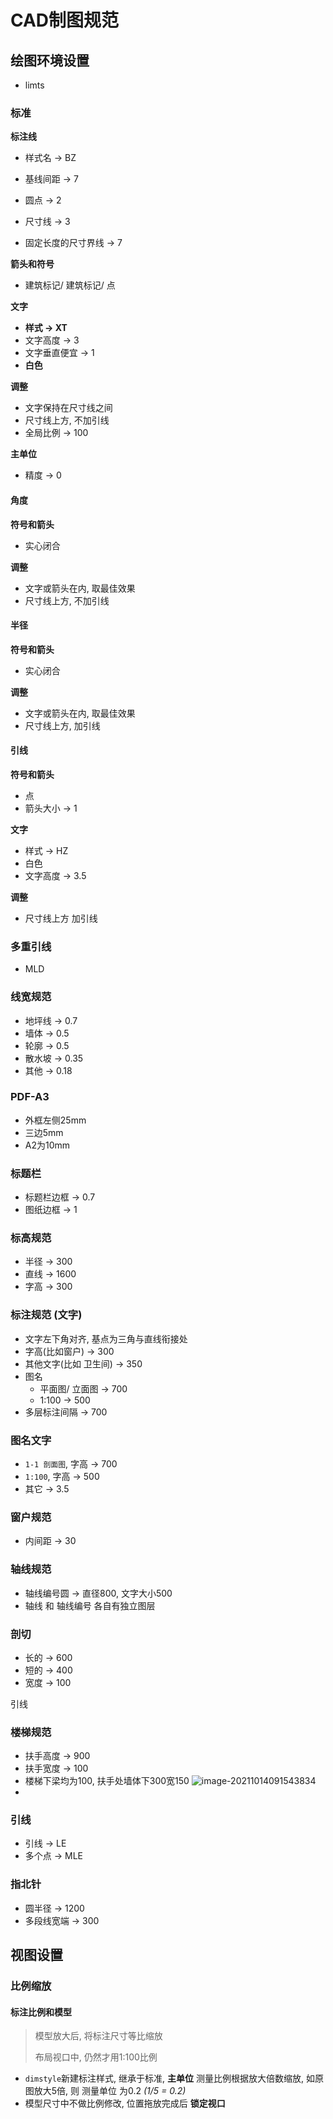 # CAD制图规范

## 绘图环境设置

- limts

### 标准

**标注线**

- 样式名 -> BZ

- 基线间距 -> 7

- 圆点 -> 2

- 尺寸线 -> 3

- 固定长度的尺寸界线 -> 7

**箭头和符号**

- 建筑标记/ 建筑标记/ 点

**文字**

- **样式 -> XT**
- 文字高度 -> 3  
- 文字垂直便宜 -> 1
- **白色**

**调整**

- 文字保持在尺寸线之间
- 尺寸线上方, 不加引线
- 全局比例 -> 100

**主单位**

- 精度 -> 0

#### 角度

**符号和箭头**

- 实心闭合

**调整**

- 文字或箭头在内, 取最佳效果
- 尺寸线上方, 不加引线

#### 半径

**符号和箭头**

- 实心闭合

**调整**

- 文字或箭头在内, 取最佳效果
- 尺寸线上方, 加引线

#### 引线

**符号和箭头**

- 点
- 箭头大小 -> 1

**文字**

- 样式 -> HZ
- 白色
- 文字高度 -> 3.5

**调整**

- 尺寸线上方 加引线

### 多重引线

- MLD

### 线宽规范

- 地坪线 -> 0.7
- 墙体 -> 0.5
- 轮廓 -> 0.5
- 散水坡 -> 0.35
- 其他 -> 0.18

### PDF-A3

- 外框左侧25mm
- 三边5mm
- A2为10mm

### 标题栏

- 标题栏边框 -> 0.7
- 图纸边框 -> 1

### 标高规范

- 半径 -> 300
- 直线 -> 1600
- 字高 -> 300

### 标注规范 (文字)

- 文字左下角对齐, 基点为三角与直线衔接处
- 字高(比如窗户) -> 300
- 其他文字(比如 卫生间) -> 350
- 图名
  - 平面图/ 立面图 -> 700
  - 1:100 -> 500
- 多层标注间隔 -> 700

### 图名文字

- `1-1 剖面图`, 字高 -> 700
- `1:100`, 字高 -> 500
- 其它 -> 3.5

### 窗户规范

- 内间距 -> 30

### 轴线规范

- 轴线编号圆 -> 直径800, 文字大小500
- 轴线 和 轴线编号 各自有独立图层

### 剖切

- 长的 -> 600
- 短的 -> 400
- 宽度 -> 100

引线

### 楼梯规范

- 扶手高度 -> 900
- 扶手宽度 -> 100
- 楼梯下梁均为100, 扶手处墙体下300宽150
  ![image-20211014091543834](https://gitee.com/cyo57/imgurl/raw/master/image-20211014091543834.png)
- 

### 引线

- 引线 -> LE
- 多个点 ->   MLE

### 指北针

- 圆半径 -> 1200
- 多段线宽端 -> 300

## 视图设置

### 比例缩放

#### 标注比例和模型

> 模型放大后, 将标注尺寸等比缩放
> 
> 布局视口中, 仍然才用1:100比例

- `dimstyle`新建标注样式, 继承于标准, **主单位** 测量比例根据放大倍数缩放,
  如原图放大5倍, 则 测量单位 为0.2 *(1/5 = 0.2)*
- 模型尺寸中不做比例修改, 位置拖放完成后 **锁定视口**

### 
